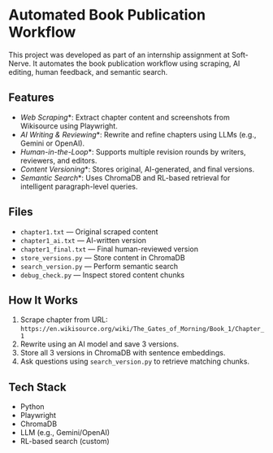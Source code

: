 #  Automated Book Publication Workflow

This project was developed as part of an internship assignment at Soft-Nerve. It automates the book publication workflow using scraping, AI editing, human feedback, and semantic search.

##  Features

- *Web Scraping**: Extract chapter content and screenshots from Wikisource using Playwright.
- *AI Writing & Reviewing**: Rewrite and refine chapters using LLMs (e.g., Gemini or OpenAI).
- *Human-in-the-Loop**: Supports multiple revision rounds by writers, reviewers, and editors.
- *Content Versioning**: Stores original, AI-generated, and final versions.
- *Semantic Search**: Uses ChromaDB and RL-based retrieval for intelligent paragraph-level queries.

##  Files

- `chapter1.txt` — Original scraped content  
- `chapter1_ai.txt` — AI-written version  
- `chapter1_final.txt` — Final human-reviewed version  
- `store_versions.py` — Store content in ChromaDB  
- `search_version.py` — Perform semantic search  
- `debug_check.py` — Inspect stored content chunks

##  How It Works

1. Scrape chapter from URL:  
   `https://en.wikisource.org/wiki/The_Gates_of_Morning/Book_1/Chapter_1`
2. Rewrite using an AI model and save 3 versions.
3. Store all 3 versions in ChromaDB with sentence embeddings.
4. Ask questions using `search_version.py` to retrieve matching chunks.

##  Tech Stack

- Python
- Playwright
- ChromaDB
- LLM (e.g., Gemini/OpenAI)
- RL-based search (custom)

